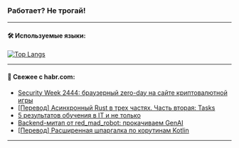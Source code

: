 ### Работает? Не трогай!

---
<!--
#### 🛠️ Technical stack:

![Java](https://img.shields.io/badge/Java-informational?logo=Oracle&style=flat&logoColor=white&color=FF4500)
![Kotlin](https://img.shields.io/badge/Kotlin-informational?logo=Kotlin&style=flat&logoColor=white&color=774D97)
![TS](https://img.shields.io/badge/TypeScript-informational?logo=typeScript&style=flat&logoColor=black&color=017acc)
![Python](https://img.shields.io/badge/Python-informational?logo=Python&style=flat&logoColor=black&color=ffdd54) <br>
![Spring](https://img.shields.io/badge/Spring-informational?logo=Spring&style=flat&logoColor=white&color=6DB33F) 
![SpringBoot](https://img.shields.io/badge/SpringBoot-informational?logo=SpringBoot&style=flat&logoColor=white&color=6DB33F)
![Nest](https://img.shields.io/badge/NestJS-informational?logo=NestJS&style=flat&logoColor=white&color=E0234E) 
![NodeJS](https://img.shields.io/badge/NodeJS-informational?logo=node.js&style=flat&logoColor=white&color=70A760)<br>
![PostgreSQL](https://img.shields.io/badge/PostgreSQL-informational?logo=PostgreSQL&style=flat&logoColor=white&color=DAA520)
![MongoDB](https://img.shields.io/badge/MongoDB-informational?logo=MongoDB&style=flat&logoColor=white&color=870000)
![Apache](https://img.shields.io/badge/Apache-informational?logo=apache&style=flat&logoColor=white&color=f74e28)

___ 
-->

#### 🛠️ Используемые языки:

[![Top Langs](https://github-readme-stats-82jvfl3w3-advtsettinggmailcoms-projects.vercel.app/api/top-langs/?username=zloylis&langs_count=10&hide_title=true&title_color=e6edf3&size_weight=0.5&count_weight=0.5&layout=compact&hide_progress=true&hide_border=true&theme=dracula)](https://github.com/zloylis)

<!---


####  :octocat:&nbsp;&nbsp; Статистика:

![GitHub stats](https://github-readme-stats-u2qms2cxw-advtsettinggmailcoms-projects.vercel.app/api?username=zloylis&show_icons=true&hide_border=true&theme=dracula&title_color=e6edf3&include_all_commits=true&count_private=true&hide_rank=false&hide_title=true&rank_icon=github)
-->
---

#### 💬 Свежее с habr.com:

<!-- BLOG-POST-LIST:START -->
- [Security Week 2444: браузерный zero-day на сайте криптовалютной игры](https://habr.com/ru/companies/kaspersky/articles/854108/?utm_source=habrahabr&utm_medium=rss&utm_campaign=854108)
- [[Перевод] Асинхронный Rust в трех частях. Часть вторая: Tasks](https://habr.com/ru/companies/beget/articles/854104/?utm_source=habrahabr&utm_medium=rss&utm_campaign=854104)
- [5 результатов обучения в IT и не только](https://habr.com/ru/articles/854096/?utm_source=habrahabr&utm_medium=rss&utm_campaign=854096)
- [Backend-митап от red_mad_robot: прокачиваем GenAI](https://habr.com/ru/companies/redmadrobot/articles/854094/?utm_source=habrahabr&utm_medium=rss&utm_campaign=854094)
- [[Перевод] Расширенная шпаргалка по корутинам Kotlin](https://habr.com/ru/companies/otus/articles/854090/?utm_source=habrahabr&utm_medium=rss&utm_campaign=854090)
<!-- BLOG-POST-LIST:END -->

---
